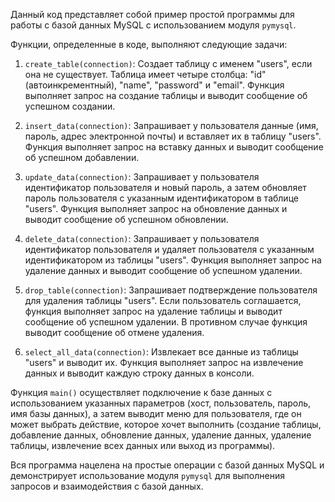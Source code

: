 Данный код представляет собой пример простой программы для работы с базой данных MySQL с использованием модуля `pymysql`.

Функции, определенные в коде, выполняют следующие задачи:

1. `create_table(connection)`: Создает таблицу с именем "users", если она не существует. Таблица имеет четыре столбца: 
    "id" (автоинкрементный), "name", "password" и "email". Функция выполняет запрос на создание таблицы и выводит 
    сообщение об успешном создании.

2. `insert_data(connection)`: Запрашивает у пользователя данные (имя, пароль, адрес электронной почты) и вставляет их в 
    таблицу "users". Функция выполняет запрос на вставку данных и выводит сообщение об успешном добавлении.

3. `update_data(connection)`: Запрашивает у пользователя идентификатор пользователя и новый пароль, а затем обновляет 
    пароль пользователя с указанным идентификатором в таблице "users". Функция выполняет запрос на обновление данных и 
    выводит сообщение об успешном обновлении.

4. `delete_data(connection)`: Запрашивает у пользователя идентификатор пользователя и удаляет пользователя с указанным 
    идентификатором из таблицы "users". Функция выполняет запрос на удаление данных и выводит сообщение об успешном 
    удалении.

5. `drop_table(connection)`: Запрашивает подтверждение пользователя для удаления таблицы "users". Если пользователь 
    соглашается, функция выполняет запрос на удаление таблицы и выводит сообщение об успешном удалении. В противном 
    случае функция выводит сообщение об отмене удаления.

6. `select_all_data(connection)`: Извлекает все данные из таблицы "users" и выводит их. Функция выполняет запрос на 
    извлечение данных и выводит каждую строку данных в консоли.

Функция `main()` осуществляет подключение к базе данных с использованием указанных параметров (хост, пользователь, 
пароль, имя базы данных), а затем выводит меню для пользователя, где он может выбрать действие, которое хочет выполнить 
(создание таблицы, добавление данных, обновление данных, удаление данных, удаление таблицы, извлечение всех данных или 
выход из программы).

Вся программа нацелена на простые операции с базой данных MySQL и демонстрирует использование модуля `pymysql` для 
выполнения запросов и взаимодействия с базой данных.